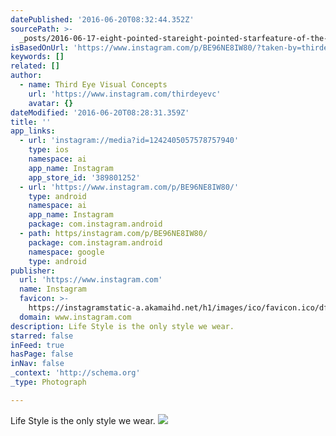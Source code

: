 ```yaml
---
datePublished: '2016-06-20T08:32:44.352Z'
sourcePath: >-
  _posts/2016-06-17-eight-pointed-stareight-pointed-starfeature-of-the-dayeight-pointed-stareight-pointed-star-because-skating-in-a-city-is-too-main.md
isBasedOnUrl: 'https://www.instagram.com/p/BE96NE8IW80/?taken-by=thirdeyevc'
keywords: []
related: []
author:
  - name: Third Eye Visual Concepts
    url: 'https://www.instagram.com/thirdeyevc'
    avatar: {}
dateModified: '2016-06-20T08:28:31.359Z'
title: ''
app_links:
  - url: 'instagram://media?id=1242405057578757940'
    type: ios
    namespace: ai
    app_name: Instagram
    app_store_id: '389801252'
  - url: 'https://www.instagram.com/p/BE96NE8IW80/'
    type: android
    namespace: ai
    app_name: Instagram
    package: com.instagram.android
  - path: https/instagram.com/p/BE96NE8IW80/
    package: com.instagram.android
    namespace: google
    type: android
publisher:
  url: 'https://www.instagram.com'
  name: Instagram
  favicon: >-
    https://instagramstatic-a.akamaihd.net/h1/images/ico/favicon.ico/dfa85bb1fd63.ico
  domain: www.instagram.com
description: Life Style is the only style we wear.
starred: false
inFeed: true
hasPage: false
inNav: false
_context: 'http://schema.org'
_type: Photograph

---
```

Life Style is the only style we wear.
![ ](https://imgflo.herokuapp.com/graph/vahj1ThiexotieMo/f20d535f0021a329489d339d9a0e8ab4/noop.jpg?input=https%3A%2F%2Fscontent.cdninstagram.com%2Ft51.2885-15%2Fs640x640%2Fsh0.08%2Fe35%2F13126836_1749141882039714_1779956023_n.jpg%3Fig_cache_key%3DMTI0MjQwNTA1NzU3ODc1Nzk0MA%253D%253D.2)